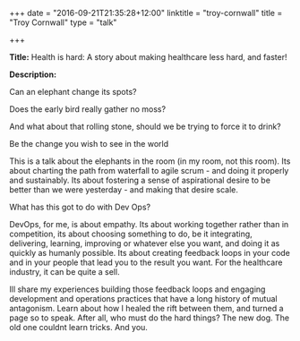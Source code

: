 +++
date = "2016-09-21T21:35:28+12:00"
linktitle = "troy-cornwall"
title = "Troy Cornwall"
type = "talk"

+++

<div class="span-15  ">
  <div class="span-15  last ">
  <p><strong>Title:</strong>
Health is hard: A story about making healthcare less hard, and faster!
</p>

<p><strong>Description:</strong></p>

<p>Can an elephant change its spots?</p>

<p>Does the early bird really gather no moss?</p>

<p>And what about that rolling stone, should we be trying to force it to drink?</p>

<p>Be the change you wish to see in the world</p>

<p>This is a talk about the elephants in the room (in my room, not this room). Its about charting the path from waterfall to agile scrum - and doing it properly and sustainably. Its about fostering a sense of aspirational desire to be better than we were yesterday - and making that desire scale.</p>

<p>What has this got to do with Dev Ops?</p>

<p>DevOps, for me, is about empathy. Its about working together rather than in competition, its about choosing something to do, be it integrating, delivering, learning, improving or whatever else you want, and doing it as quickly as humanly possible. Its about creating feedback loops in your code and in your people that lead you to the result you want. For the healthcare industry, it can be quite a sell.</p>

<p>Ill share my experiences building those feedback loops and engaging development and operations practices that have a long history of mutual antagonism. Learn about how I healed the rift between them, and turned a page so to speak. After all, who must do the hard things? The new dog. The old one couldnt learn tricks. And you.</p>

  </div>
</div>

